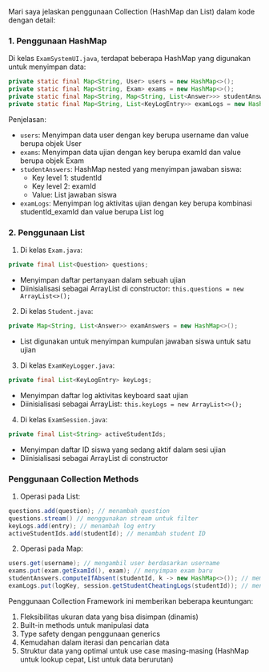 Mari saya jelaskan penggunaan Collection (HashMap dan List) dalam kode dengan detail:

### 1. Penggunaan HashMap

Di kelas `ExamSystemUI.java`, terdapat beberapa HashMap yang digunakan untuk menyimpan data:

```java
private static final Map<String, User> users = new HashMap<>();
private static final Map<String, Exam> exams = new HashMap<>();
private static final Map<String, Map<String, List<Answer>>> studentAnswers = new HashMap<>();
private static final Map<String, List<KeyLogEntry>> examLogs = new HashMap<>();
```

Penjelasan:
- `users`: Menyimpan data user dengan key berupa username dan value berupa objek User
- `exams`: Menyimpan data ujian dengan key berupa examId dan value berupa objek Exam
- `studentAnswers`: HashMap nested yang menyimpan jawaban siswa:
    - Key level 1: studentId
    - Key level 2: examId
    - Value: List jawaban siswa
- `examLogs`: Menyimpan log aktivitas ujian dengan key berupa kombinasi studentId_examId dan value berupa List log

### 2. Penggunaan List

1. Di kelas `Exam.java`:
```java
private final List<Question> questions;
```
- Menyimpan daftar pertanyaan dalam sebuah ujian
- Diinisialisasi sebagai ArrayList di constructor: `this.questions = new ArrayList<>();`

2. Di kelas `Student.java`:
```java
private Map<String, List<Answer>> examAnswers = new HashMap<>();
```
- List digunakan untuk menyimpan kumpulan jawaban siswa untuk satu ujian

3. Di kelas `ExamKeyLogger.java`:
```java
private final List<KeyLogEntry> keyLogs;
```
- Menyimpan daftar log aktivitas keyboard saat ujian
- Diinisialisasi sebagai ArrayList: `this.keyLogs = new ArrayList<>();`

4. Di kelas `ExamSession.java`:
```java
private final List<String> activeStudentIds;
```
- Menyimpan daftar ID siswa yang sedang aktif dalam sesi ujian
- Diinisialisasi sebagai ArrayList di constructor

### Penggunaan Collection Methods

1. Operasi pada List:
```java
questions.add(question); // menambah question
questions.stream() // menggunakan stream untuk filter
keyLogs.add(entry); // menambah log entry
activeStudentIds.add(studentId); // menambah student ID
```

2. Operasi pada Map:
```java
users.get(username); // mengambil user berdasarkan username
exams.put(exam.getExamId(), exam); // menyimpan exam baru
studentAnswers.computeIfAbsent(studentId, k -> new HashMap<>()); // membuat map baru jika belum ada
examLogs.put(logKey, session.getStudentCheatingLogs(studentId)); // menyimpan log
```

Penggunaan Collection Framework ini memberikan beberapa keuntungan:
1. Fleksibilitas ukuran data yang bisa disimpan (dinamis)
2. Built-in methods untuk manipulasi data
3. Type safety dengan penggunaan generics
4. Kemudahan dalam iterasi dan pencarian data
5. Struktur data yang optimal untuk use case masing-masing (HashMap untuk lookup cepat, List untuk data berurutan)